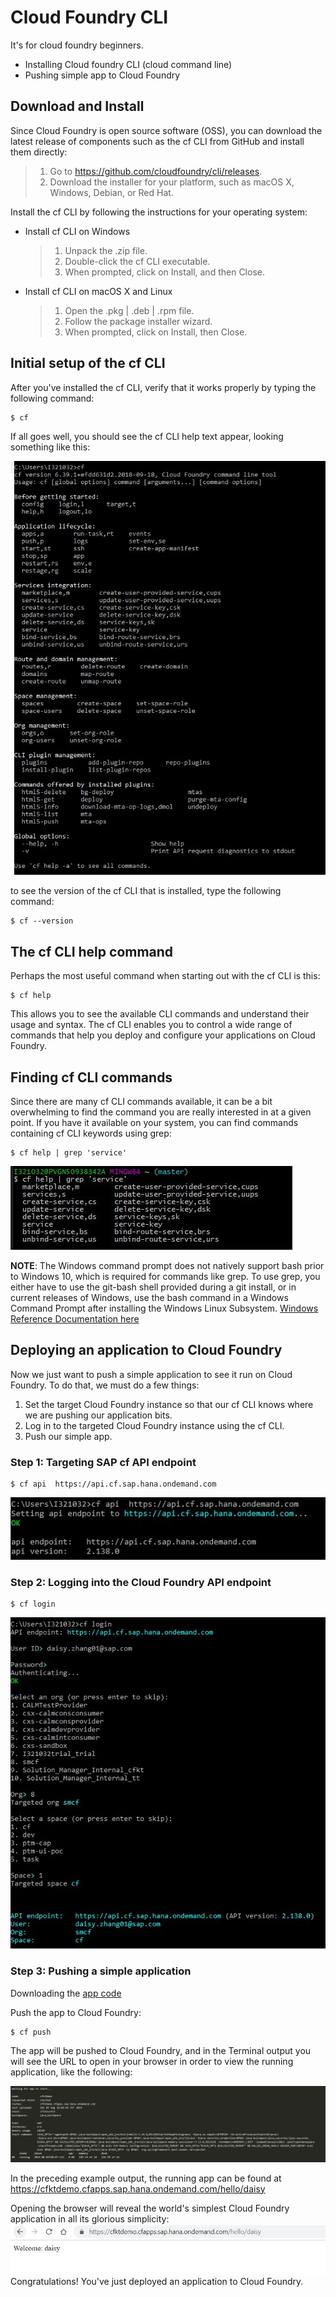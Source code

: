 # Cloud Foundry CLI
It's for cloud foundry beginners.
* Installing Cloud foundry CLI (cloud command line)
* Pushing simple app to Cloud Foundry
## Download and Install
Since Cloud Foundry is open source software (OSS), you can download the latest release of components such as the cf CLI from GitHub and install them directly:
> 1. Go to https://github.com/cloudfoundry/cli/releases.
> 2. Download the installer for your platform, such as macOS X, Windows, Debian, or Red Hat.

Install the cf CLI by following the instructions for your operating system:
+ Install cf CLI on Windows
  > 1. Unpack the .zip file.
  > 2. Double-click the cf CLI executable.
  > 3. When prompted, click on Install, and then Close.
+ Install cf CLI on macOS X and Linux
  > 1. Open the .pkg | .deb | .rpm file.
  > 2. Follow the package installer wizard.
  > 3. When prompted, click on Install, then Close.

## Initial setup of the cf CLI 
After you've installed the cf CLI, verify that it works properly by typing the following command:

```
$ cf
```

If all goes well, you should see the cf CLI help text appear, looking something like this:

![cf picture](/images/cf.JPG)

to see the version of the cf CLI that is installed, type the following command:

```
$ cf --version
```

## The cf CLI help command
Perhaps the most useful command when starting out with the cf CLI is this:

```
$ cf help
```

This allows you to see the available CLI commands and understand their usage and syntax. The cf CLI enables you to control a wide range of commands that help you deploy and configure your applications on Cloud Foundry.

## Finding cf CLI commands
Since there are many cf CLI commands available, it can be a bit overwhelming to find the command you are really interested in at a given point. If you have it available on your system, you can find commands containing cf CLI keywords using grep:

```
$ cf help | grep 'service'
```

![grep-enabled-in-git-bash picture](/images/grep-enabled-in-git-bash.JPG)

**NOTE**: The Windows command prompt does not natively support bash prior to Windows 10, which is required for commands like grep. To use grep, you either have to use the git-bash shell provided during a git install, or in current releases of Windows, use the bash command in a Windows Command Prompt after installing the Windows Linux Subsystem. [Windows Reference Documentation here](https://docs.microsoft.com/en-us/windows/wsl/install-win10) 

## Deploying an application to Cloud Foundry
Now we just want to push a simple application to see it run on Cloud Foundry. To do that, we must do a few things:
1. Set the target Cloud Foundry instance so that our cf CLI knows where we are pushing our application bits. 
2. Log in to the targeted Cloud Foundry instance using the cf CLI.
3. Push our simple app.

### Step 1: Targeting SAP cf API endpoint
```
$ cf api  https://api.cf.sap.hana.ondemand.com
```

![cf-api-target.JPG.JPG picture](/images/cf-api-target.JPG)

### Step 2: Logging into the Cloud Foundry API endpoint
```
$ cf login
```

![cf-login.JPG picture](/images/cf-login.JPG)

### Step 3: Pushing a simple application

Downloading the [app code](./codes/demo)

Push the app to Cloud Foundry:

```
$ cf push
```

The app will be pushed to Cloud Foundry, and in the Terminal output you will see the URL to open in your browser in order to view the running application, like the following:

![cf-push picture](./images/cf-push.JPG)

In the preceding example output, the running app can be found at https://cfktdemo.cfapps.sap.hana.ondemand.com/hello/daisy

Opening the browser will reveal the world's simplest Cloud Foundry application in all its glorious simplicity:
![hello picture](./images/hello-daisy.JPG)
Congratulations! You've just deployed an application to Cloud Foundry.
